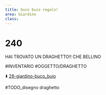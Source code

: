 ```yaml
---
title: buco buio regalo!
area: Giardino
class: 
---
```

# 240

HAI TROVATO UN DRAGHETTO!! CHE BELLINO

#INVENTARIO #OGGETTO/DRAGHETTO

⬇️ [28-giardino-buco_buio](28-giardino-buco_buio.md)

#TODO_disegno draghetto